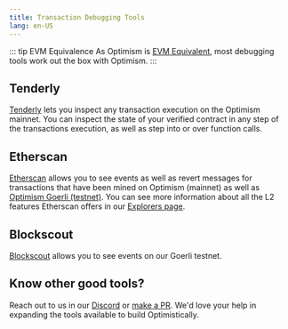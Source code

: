 ```yaml
---
title: Transaction Debugging Tools
lang: en-US
---
```


::: tip EVM Equivalence
As Optimism is [EVM Equivalent](https://medium.com/ethereum-optimism/introducing-evm-equivalence-5c2021deb306), most debugging tools work out the box with Optimism.
:::

## Tenderly

[Tenderly](https://tenderly.co/) lets you inspect any transaction execution on the Optimism mainnet. 
You can inspect the state of your verified contract in any step of the transactions execution, as well as step into or over function calls. 

## Etherscan

[Etherscan](https://optimistic.etherscan.io) allows you to see events as well as revert messages for transactions that have been mined on Optimism (mainnet) as well as [Optimism Goerli (testnet)](https://goerli-optimism.etherscan.io). 
You can see more information about all the L2 features Etherscan offers in our [Explorers page](./explorers.md#etherscan).


## Blockscout

[Blockscout](https://blockscout.com/optimism/goerli/) allows you to see events on our Goerli testnet.

## Know other good tools?

Reach out to us in our [Discord](https://discord-gateway.optimism.io) or [make a PR](https://github.com/ethereum-optimism/community-hub/pulls). 
We'd love your help in expanding the tools available to build Optimistically. 
